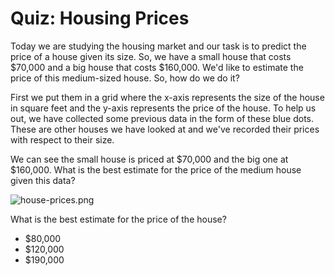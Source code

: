# Quiz: Housing Prices

Today we are studying the housing market and our task is to predict the price of a house given its size. So, we have a small house that costs $70,000 and a big house that costs $160,000. We'd like to estimate the price of this medium-sized house. So, how do we do it?

First we put them in a grid where the x-axis represents the size of the house in square feet and the y-axis represents the price of the house. To help us out, we have collected some previous data in the form of these blue dots. These are other houses we have looked at and we've recorded their prices with respect to their size.

We can see the small house is priced at $70,000 and the big one at $160,000. What is the best estimate for the price of the medium house given this data?

![house-prices.png](images/house-prices.png)

What is the best estimate for the price of the house?

- $80,000
- $120,000
- $190,000